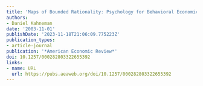 ```yaml
---
title: 'Maps of Bounded Rationality: Psychology for Behavioral Economics'
authors:
- Daniel Kahneman
date: '2003-11-01'
publishDate: '2023-11-18T21:06:09.775223Z'
publication_types:
- article-journal
publication: '*American Economic Review*'
doi: 10.1257/000282803322655392
links:
- name: URL
  url: https://pubs.aeaweb.org/doi/10.1257/000282803322655392
---
```


